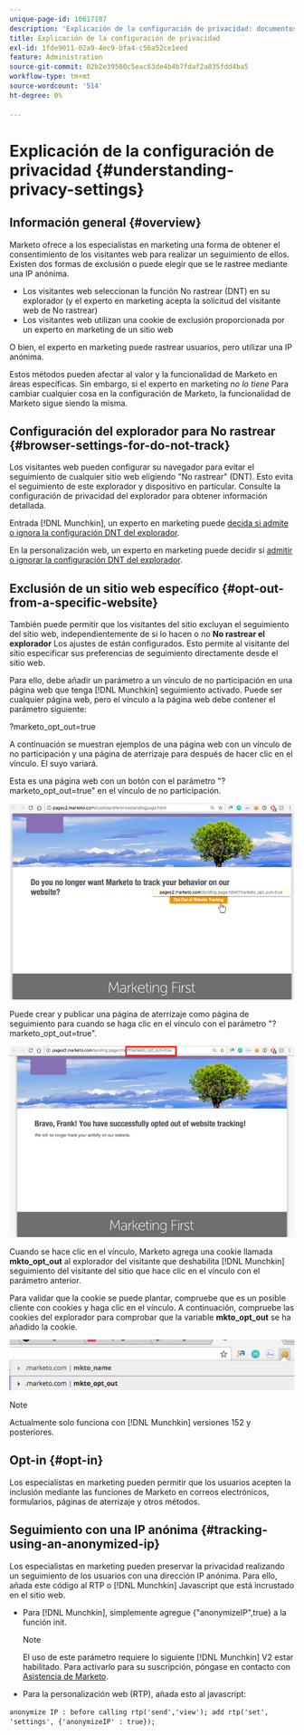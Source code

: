 ```yaml
---
unique-page-id: 10617187
description: 'Explicación de la configuración de privacidad: documentos de Marketo, documentación del producto'
title: Explicación de la configuración de privacidad
exl-id: 1fde9011-02a9-4ec9-bfa4-c56a52ce1eed
feature: Administration
source-git-commit: 02b2e39580c5eac63de4b4b7fdaf2a835fdd4ba5
workflow-type: tm+mt
source-wordcount: '514'
ht-degree: 0%

---
```


# Explicación de la configuración de privacidad {#understanding-privacy-settings}

## Información general {#overview}

Marketo ofrece a los especialistas en marketing una forma de obtener el consentimiento de los visitantes web para realizar un seguimiento de ellos. Existen dos formas de exclusión o puede elegir que se le rastree mediante una IP anónima.

* Los visitantes web seleccionan la función No rastrear (DNT) en su explorador (y el experto en marketing acepta la solicitud del visitante web de No rastrear)
* Los visitantes web utilizan una cookie de exclusión proporcionada por un experto en marketing de un sitio web

O bien, el experto en marketing puede rastrear usuarios, pero utilizar una IP anónima.

Estos métodos pueden afectar al valor y la funcionalidad de Marketo en áreas específicas. Sin embargo, si el experto en marketing _no lo tiene_ Para cambiar cualquier cosa en la configuración de Marketo, la funcionalidad de Marketo sigue siendo la misma.

## Configuración del explorador para No rastrear {#browser-settings-for-do-not-track}

Los visitantes web pueden configurar su navegador para evitar el seguimiento de cualquier sitio web eligiendo &quot;No rastrear&quot; (DNT). Esto evita el seguimiento de este explorador y dispositivo en particular. Consulte la configuración de privacidad del explorador para obtener información detallada.

Entrada [!DNL Munchkin], un experto en marketing puede [decida si admite o ignora la configuración DNT del explorador](/help/marketo/product-docs/administration/settings/edit-do-not-track-browser-support-settings.md).

En la personalización web, un experto en marketing puede decidir si [admitir o ignorar la configuración DNT del explorador](/help/marketo/product-docs/web-personalization/getting-started/setting-web-personalization-to-do-not-track.md).

## Exclusión de un sitio web específico {#opt-out-from-a-specific-website}

También puede permitir que los visitantes del sitio excluyan el seguimiento del sitio web, independientemente de si lo hacen o no **No rastrear el explorador** Los ajustes de están configurados. Esto permite al visitante del sitio especificar sus preferencias de seguimiento directamente desde el sitio web.

Para ello, debe añadir un parámetro a un vínculo de no participación en una página web que tenga [!DNL Munchkin] seguimiento activado. Puede ser cualquier página web, pero el vínculo a la página web debe contener el parámetro siguiente:

?marketo_opt_out=true

A continuación se muestran ejemplos de una página web con un vínculo de no participación y una página de aterrizaje para después de hacer clic en el vínculo. El suyo variará.

Esta es una página web con un botón con el parámetro &quot;?marketo_opt_out=true&quot; en el vínculo de no participación.

![](assets/understanding-privacy-settings-1.png)

Puede crear y publicar una página de aterrizaje como página de seguimiento para cuando se haga clic en el vínculo con el parámetro &quot;?marketo_opt_out=true&quot;.

![](assets/understanding-privacy-settings-2.png)

Cuando se hace clic en el vínculo, Marketo agrega una cookie llamada **mkto_opt_out** al explorador del visitante que deshabilita [!DNL Munchkin] seguimiento del visitante del sitio que hace clic en el vínculo con el parámetro anterior.

Para validar que la cookie se puede plantar, compruebe que es un posible cliente con cookies y haga clic en el vínculo. A continuación, compruebe las cookies del explorador para comprobar que la variable **mkto_opt_out** se ha añadido la cookie.

![](assets/understanding-privacy-settings-3.png)

>[!NOTE]
>
>Actualmente solo funciona con [!DNL Munchkin] versiones 152 y posteriores.

## Opt-in {#opt-in}

Los especialistas en marketing pueden permitir que los usuarios acepten la inclusión mediante las funciones de Marketo en correos electrónicos, formularios, páginas de aterrizaje y otros métodos.

## Seguimiento con una IP anónima {#tracking-using-an-anonymized-ip}

Los especialistas en marketing pueden preservar la privacidad realizando un seguimiento de los usuarios con una dirección IP anónima. Para ello, añada este código al RTP o [!DNL Munchkin] Javascript que está incrustado en el sitio web.

* Para [!DNL Munchkin], simplemente agregue {&quot;anonymizeIP&quot;,true} a la función init.

  >[!NOTE]
  >
  >El uso de este parámetro requiere lo siguiente [!DNL Munchkin] V2 estar habilitado. Para activarlo para su suscripción, póngase en contacto con [Asistencia de Marketo](https://nation.marketo.com/community/support_solutions).

* Para la personalización web (RTP), añada esto al javascript:

`anonymize IP : before calling rtp('send','view'); add rtp('set', 'settings', {'anonymizeIP' : true});`
